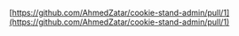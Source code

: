 [https://github.com/AhmedZatar/cookie-stand-admin/pull/1](https://github.com/AhmedZatar/cookie-stand-admin/pull/1)